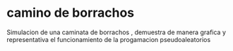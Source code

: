 # camino de borrachos
Simulacion de una caminata de borrachos , demuestra de manera grafica y representativa el funcionamiento de la progamacion pseudoaleatorios
